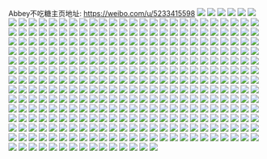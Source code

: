 Abbey不吃糖主页地址: https://weibo.com/u/5233415598 
![](https://wx4.sinaimg.cn/mw2000/005IaSt0gy1h9275htawkj30u01400y3.jpg) 
![](https://wx4.sinaimg.cn/mw2000/005IaSt0gy1h9275ifbn2j30u0140gru.jpg) 
![](https://wx4.sinaimg.cn/mw2000/005IaSt0gy1h9275h8jdwj30u0140qe2.jpg) 
![](https://wx4.sinaimg.cn/mw2000/005IaSt0gy1h9275jocflj30u0149grc.jpg) 
![](https://wx4.sinaimg.cn/mw2000/005IaSt0gy1h9275kf73vj30u0140dnd.jpg) 
![](https://wx4.sinaimg.cn/mw2000/005IaSt0gy1h9275j3094j30u01407am.jpg) 
![](https://wx4.sinaimg.cn/mw2000/005IaSt0gy1h90swb9ejbj32c02c0kjm.jpg) 
![](https://wx4.sinaimg.cn/mw2000/005IaSt0gy1h90sw8j6woj32c02c0npf.jpg) 
![](https://wx4.sinaimg.cn/mw2000/005IaSt0gy1h8wqpi6clbj329s3121l0.jpg) 
![](https://wx4.sinaimg.cn/mw2000/005IaSt0gy1h8wqpf5umrj3291302e83.jpg) 
![](https://wx4.sinaimg.cn/mw2000/005IaSt0gy1h8wqplserlj329q30z4qs.jpg) 
![](https://wx4.sinaimg.cn/mw2000/005IaSt0gy1h8wqpmxa59j31sc2dstv2.jpg) 
![](https://wx4.sinaimg.cn/mw2000/005IaSt0gy1h8wqpnwt8aj31sc2dsb03.jpg) 
![](https://wx4.sinaimg.cn/mw2000/005IaSt0gy1h8w4q1loomj32c03407wk.jpg) 
![](https://wx4.sinaimg.cn/mw2000/005IaSt0gy1h8w4ppqgw2j324j2u1e83.jpg) 
![](https://wx4.sinaimg.cn/mw2000/005IaSt0gy1h8w4qem75rj32c0340qv8.jpg) 
![](https://wx4.sinaimg.cn/mw2000/005IaSt0gy1h8uzubkbo5j32c0340u0y.jpg) 
![](https://wx4.sinaimg.cn/mw2000/005IaSt0gy1h8uzu47zf6j32c0340x6q.jpg) 
![](https://wx4.sinaimg.cn/mw2000/005IaSt0ly1h8qy876zs1j30u0140gus.jpg) 
![](https://wx4.sinaimg.cn/mw2000/005IaSt0ly1h8qy87zhq3j30u0141qbz.jpg) 
![](https://wx4.sinaimg.cn/mw2000/005IaSt0ly1h8qy89fwjyj30u0140gsv.jpg) 
![](https://wx4.sinaimg.cn/mw2000/005IaSt0ly1h8prmauvdpj30u0140tlk.jpg) 
![](https://wx4.sinaimg.cn/mw2000/005IaSt0ly1h8prm76kucj30u0140k08.jpg) 
![](https://wx4.sinaimg.cn/mw2000/005IaSt0ly1h8prmfefh3j30u0140am4.jpg) 
![](https://wx4.sinaimg.cn/mw2000/005IaSt0ly1h8jpmba4y9j30u01sywiv.jpg) 
![](https://wx4.sinaimg.cn/mw2000/005IaSt0ly1h851j4r57oj30u0140do0.jpg) 
![](https://wx4.sinaimg.cn/mw2000/005IaSt0ly1h7vndu9vppj30wi1ycnhh.jpg) 
![](https://wx4.sinaimg.cn/mw2000/005IaSt0ly1h7popd3cuyj32c03404qq.jpg) 
![](https://wx4.sinaimg.cn/mw2000/005IaSt0ly1h79u9tyempj316o1kw41q.jpg) 
![](https://wx4.sinaimg.cn/mw2000/005IaSt0ly1h6s744y72aj32c02c07jg.jpg) 
![](https://wx4.sinaimg.cn/mw2000/005IaSt0ly1h6s747hvfqj3284284akg.jpg) 
![](https://wx4.sinaimg.cn/mw2000/005IaSt0ly1h6oowzue8bj31o6288npe.jpg) 
![](https://wx4.sinaimg.cn/mw2000/005IaSt0ly1h6j2pvvpqzj31xx2l87wh.jpg) 
![](https://wx4.sinaimg.cn/mw2000/005IaSt0ly1h6j2pogrjbj31wo2jk1l0.jpg) 
![](https://wx4.sinaimg.cn/mw2000/005IaSt0ly1h53p1dogrqj316n1kw1fh.jpg) 
![](https://wx4.sinaimg.cn/mw2000/005IaSt0ly1h53p1y7uhcj31sc2dsnpd.jpg) 
![](https://wx4.sinaimg.cn/mw2000/005IaSt0ly1h4ycv6a1cej323r2t0b2b.jpg) 
![](https://wx4.sinaimg.cn/mw2000/005IaSt0ly1h4ycvtte35j32c0340qv8.jpg) 
![](https://wx4.sinaimg.cn/mw2000/005IaSt0ly1h4ycwgnpvgj31tx2fwqv6.jpg) 
![](https://wx4.sinaimg.cn/mw2000/005IaSt0ly1h4ycxjanvnj31xf2ju1kz.jpg) 
![](https://wx4.sinaimg.cn/mw2000/005IaSt0ly1h4z7qyuhfjj31t22eq1ky.jpg) 
![](https://wx4.sinaimg.cn/mw2000/005IaSt0ly1h4a9zvdkvhj328x2zv7wl.jpg) 
![](https://wx4.sinaimg.cn/mw2000/005IaSt0ly1h4a9zy7i1bj32c02c01ky.jpg) 
![](https://wx4.sinaimg.cn/mw2000/005IaSt0ly1h4aa02gf44j32532urb2a.jpg) 
![](https://wx4.sinaimg.cn/mw2000/005IaSt0ly1h4a9zzybzzj325c2v41l1.jpg) 
![](https://wx4.sinaimg.cn/mw2000/005IaSt0ly1h4a9zxauupj32c0340hdu.jpg) 
![](https://wx4.sinaimg.cn/mw2000/005IaSt0ly1h4aa0106vfj32c0340u0x.jpg) 
![](https://wx4.sinaimg.cn/mw2000/005IaSt0ly1h48twk3ntzj32c0340hdv.jpg) 
![](https://wx4.sinaimg.cn/mw2000/005IaSt0ly1h48twmwpz7j32c0340x6q.jpg) 
![](https://wx4.sinaimg.cn/mw2000/005IaSt0ly1h48twvo0k4j32c0340e83.jpg) 
![](https://wx4.sinaimg.cn/mw2000/005IaSt0ly1h48tx0abncj329a30dkjm.jpg) 
![](https://wx4.sinaimg.cn/mw2000/005IaSt0ly1h48tx2gz1oj32c02vkx28.jpg) 
![](https://wx4.sinaimg.cn/mw2000/005IaSt0ly1h48tx5qgsrj32c0340u0x.jpg) 
![](https://wx4.sinaimg.cn/mw2000/005IaSt0ly1h48txagxybj32c03404qq.jpg) 
![](https://wx4.sinaimg.cn/mw2000/005IaSt0ly1h48txc7i4aj326x2x91kx.jpg) 
![](https://wx4.sinaimg.cn/mw2000/005IaSt0ly1h48txhkm1lj32c0340x6q.jpg) 
![](https://wx4.sinaimg.cn/mw2000/005IaSt0ly1h48txk0a6qj32c0340hdu.jpg) 
![](https://wx4.sinaimg.cn/mw2000/005IaSt0ly1h48twrdg9kj31sc2dsu0x.jpg) 
![](https://wx4.sinaimg.cn/mw2000/005IaSt0ly1h48txnlapwj32c0340e83.jpg) 
![](https://wx4.sinaimg.cn/mw2000/005IaSt0ly1h48txod2snj30wi0lojwh.jpg) 
![](https://wx4.sinaimg.cn/mw2000/005IaSt0ly1h48tw69kxvj32c03407wi.jpg) 
![](https://wx4.sinaimg.cn/mw2000/005IaSt0ly1h48txptksxj33402c0kjl.jpg) 
![](https://wx4.sinaimg.cn/mw2000/005IaSt0ly1h48txzc3bej32y327lqv7.jpg) 
![](https://wx4.sinaimg.cn/mw2000/005IaSt0ly1h48ty22ylzj32c0340u0x.jpg) 
![](https://wx4.sinaimg.cn/mw2000/005IaSt0ly1h3g7e4psi3j32c0340npd.jpg) 
![](https://wx4.sinaimg.cn/mw2000/005IaSt0ly1h3g7gtq173j30wi1ychdt.jpg) 
![](https://wx4.sinaimg.cn/mw2000/005IaSt0ly1h316tc3my9j31sc1scnpd.jpg) 
![](https://wx4.sinaimg.cn/mw2000/005IaSt0ly1h316tdmgsnj31sc1sc1ky.jpg) 
![](https://wx4.sinaimg.cn/mw2000/005IaSt0ly1h2t46nmiwsj32c02c0x6p.jpg) 
![](https://wx4.sinaimg.cn/mw2000/005IaSt0ly1h2pk8m0imbj31rk2cq4qq.jpg) 
![](https://wx4.sinaimg.cn/mw2000/005IaSt0ly1h2pk8pgzttj30wi1yc1ev.jpg) 
![](https://wx4.sinaimg.cn/mw2000/005IaSt0ly1h2pk8rvww2j33402c0e82.jpg) 
![](https://wx4.sinaimg.cn/mw2000/005IaSt0ly1h2pk8jorfzj31sc2ds1ky.jpg) 
![](https://wx4.sinaimg.cn/mw2000/005IaSt0ly1h2pk8ubg2mj31sc2ds1ky.jpg) 
![](https://wx4.sinaimg.cn/mw2000/005IaSt0ly1h2pk8xml9bj31sc2dsb2b.jpg) 
![](https://wx4.sinaimg.cn/mw2000/005IaSt0ly1h2n3rkzme1j315o2p8kjl.jpg) 
![](https://wx4.sinaimg.cn/mw2000/005IaSt0ly1h2n3ricy4hj315o2bc4qp.jpg) 
![](https://wx4.sinaimg.cn/mw2000/005IaSt0ly1h2n3rgjrjej315o2bc7sl.jpg) 
![](https://wx4.sinaimg.cn/mw2000/005IaSt0ly1h2kbgiusczj30wi0uhgpn.jpg) 
![](https://wx4.sinaimg.cn/mw2000/005IaSt0ly1h29al6fp4bj329l30rnpe.jpg) 
![](https://wx4.sinaimg.cn/mw2000/005IaSt0ly1h29al8hlxgj327r2yc1kz.jpg) 
![](https://wx4.sinaimg.cn/mw2000/005IaSt0ly1h29albcibtj32c0340hdu.jpg) 
![](https://wx4.sinaimg.cn/mw2000/005IaSt0ly1h29al4rhd4j32c0340u0y.jpg) 
![](https://wx4.sinaimg.cn/mw2000/005IaSt0ly1h27ndvqtihj30wi0l6jsv.jpg) 
![](https://wx4.sinaimg.cn/mw2000/005IaSt0ly1h21ut6h3nxj32c033y4qq.jpg) 
![](https://wx4.sinaimg.cn/mw2000/005IaSt0ly1h1u3f2r9cvj31sc2dsb2b.jpg) 
![](https://wx4.sinaimg.cn/mw2000/005IaSt0ly1h1rliyimpbj30u00kgjup.jpg) 
![](https://wx4.sinaimg.cn/mw2000/005IaSt0ly1h1qmz7plm1j30wi1yctl9.jpg) 
![](https://wx4.sinaimg.cn/mw2000/005IaSt0ly1h18hsme1n3j31sc2dsb2a.jpg) 
![](https://wx4.sinaimg.cn/mw2000/005IaSt0ly1h18hspvxbbj31c91sb7wh.jpg) 
![](https://wx4.sinaimg.cn/mw2000/005IaSt0ly1h18hsgwrf9j31sc2ds4qq.jpg) 
![](https://wx4.sinaimg.cn/mw2000/005IaSt0ly1h0mcned2byj30wi1yc7th.jpg) 
![](https://wx4.sinaimg.cn/mw2000/005IaSt0ly1h0mcnkspu4j30wi1yckf4.jpg) 
![](https://wx4.sinaimg.cn/mw2000/005IaSt0ly1h03wystwq2j30u0190jw3.jpg) 
![](https://wx4.sinaimg.cn/mw2000/005IaSt0ly1h03wyt4azkj30u0190dkr.jpg) 
![](https://wx4.sinaimg.cn/mw2000/005IaSt0ly1gzm49233pqj30u01t048b.jpg) 
![](https://wx4.sinaimg.cn/mw2000/005IaSt0ly1gzde6ks7l1j32nz2nzu0x.jpg) 
![](https://wx4.sinaimg.cn/mw2000/005IaSt0ly1gzc41108stj30qo0fawfv.jpg) 
![](https://wx4.sinaimg.cn/mw2000/005IaSt0ly1gz9p35a7ujj324k2u3hdt.jpg) 
![](https://wx4.sinaimg.cn/mw2000/005IaSt0ly1gz9p22vvslj32nz3jzqv6.jpg) 
![](https://wx4.sinaimg.cn/mw2000/005IaSt0ly1gz9p2h1g8wj32nz2nzx6p.jpg) 
![](https://wx4.sinaimg.cn/mw2000/005IaSt0ly1gz9p2961o5j327q2yaqv5.jpg) 
![](https://wx4.sinaimg.cn/mw2000/005IaSt0ly1gz9p2noofwj324u2ugnpd.jpg) 
![](https://wx4.sinaimg.cn/mw2000/005IaSt0ly1gz9p2zbbhaj32282qzhdt.jpg) 
![](https://wx4.sinaimg.cn/mw2000/005IaSt0ly1gz7fj6ey80j30qo0lcjsr.jpg) 
![](https://wx4.sinaimg.cn/mw2000/005IaSt0ly1gz5uj85ecfj3240240b29.jpg) 
![](https://wx4.sinaimg.cn/mw2000/005IaSt0ly1gz4wgywo15j3240240kjl.jpg) 
![](https://wx4.sinaimg.cn/mw2000/005IaSt0ly1gz0eg8jby2j3240240qub.jpg) 
![](https://wx4.sinaimg.cn/mw2000/005IaSt0ly1gz04y4dfi0j31p029c4qp.jpg) 
![](https://wx4.sinaimg.cn/mw2000/005IaSt0ly1gyy8r6gol5j30u01t0qcz.jpg) 
![](https://wx4.sinaimg.cn/mw2000/005IaSt0ly1gyy5t9s1djj30u0140wo6.jpg) 
![](https://wx4.sinaimg.cn/mw2000/005IaSt0ly1gyy06ze1f7j30u01t045y.jpg) 
![](https://wx4.sinaimg.cn/mw2000/005IaSt0ly1gyr5zieekij3297309kjm.jpg) 
![](https://wx4.sinaimg.cn/mw2000/005IaSt0ly1gyr5zcshfqj30rq10z132.jpg) 
![](https://wx4.sinaimg.cn/mw2000/005IaSt0ly1gyr5zkpar0j32nz3jz1kz.jpg) 
![](https://wx4.sinaimg.cn/mw2000/005IaSt0ly1gyr5zd65h9j30rn10v7ho.jpg) 
![](https://wx4.sinaimg.cn/mw2000/005IaSt0ly1gyr5zophojj328i2zc7wi.jpg) 
![](https://wx4.sinaimg.cn/mw2000/005IaSt0ly1gyr5zcc3sej31zz2nznpd.jpg) 
![](https://wx4.sinaimg.cn/mw2000/005IaSt0ly1gyr5zmlkjqj32bx32ikjm.jpg) 
![](https://wx4.sinaimg.cn/mw2000/005IaSt0ly1gyr5zw4r37j30rr110qdc.jpg) 
![](https://wx4.sinaimg.cn/mw2000/005IaSt0ly1gyr5zvgap9j32is3d1e83.jpg) 
![](https://wx4.sinaimg.cn/mw2000/005IaSt0ly1gyndx2edq6j32402tc4qq.jpg) 
![](https://wx4.sinaimg.cn/mw2000/005IaSt0ly1gymk7k5bacj30qo0my0ue.jpg) 
![](https://wx4.sinaimg.cn/mw2000/005IaSt0ly1gyli928iv2j3240240qv5.jpg) 
![](https://wx4.sinaimg.cn/mw2000/005IaSt0ly1gykei53pcaj30os0ofmyi.jpg) 
![](https://wx4.sinaimg.cn/mw2000/005IaSt0ly1gyatvqwsykj32nz3jzqv7.jpg) 
![](https://wx4.sinaimg.cn/mw2000/005IaSt0gy1gy8vyehoxyj32c02c0qv6.jpg) 
![](https://wx4.sinaimg.cn/mw2000/005IaSt0gy1gy8vyi9yimj32c03407wi.jpg) 
![](https://wx4.sinaimg.cn/mw2000/005IaSt0gy1gy8vypb8zoj32c0340u0x.jpg) 
![](https://wx4.sinaimg.cn/mw2000/005IaSt0gy1gy8vyzwwi7j32c0340b2b.jpg) 
![](https://wx4.sinaimg.cn/mw2000/005IaSt0ly1gy7h2wyezgj3240240b29.jpg) 
![](https://wx4.sinaimg.cn/mw2000/005IaSt0ly1gy1xspu6w4j30qo1bdq7f.jpg) 
![](https://wx4.sinaimg.cn/mw2000/005IaSt0ly1gy1qkjql9vj32o02o0x6q.jpg) 
![](https://wx4.sinaimg.cn/mw2000/005IaSt0ly1gwzja38u0yj31cp2ioe5n.jpg) 
![](https://wx4.sinaimg.cn/mw2000/005IaSt0ly1gv87mc5odej351c3s0hdw.jpg) 
![](https://wx4.sinaimg.cn/mw2000/005IaSt0ly1gv87mmr89lj62tc240kjm02.jpg) 
![](https://wx4.sinaimg.cn/mw2000/005IaSt0ly1gv87n6eqtoj62402tcnpd02.jpg) 
![](https://wx4.sinaimg.cn/mw2000/005IaSt0ly1gsm707zqz4j32tc240b29.jpg) 
![](https://wx4.sinaimg.cn/mw2000/005IaSt0ly1gpku8y9j25j30u01t07gq.jpg) 
![](https://wx4.sinaimg.cn/mw2000/005IaSt0ly1gp65l6qm8ej351c3s0b2f.jpg) 
![](https://wx4.sinaimg.cn/mw2000/005IaSt0gy1gokc20kokqj32402tcb2b.jpg) 
![](https://wx4.sinaimg.cn/mw2000/005IaSt0ly1gmk5h4daf7j30qo0qoabj.jpg) 
![](https://wx4.sinaimg.cn/mw2000/005IaSt0ly1glzay9gw0xj31vf1ekkjl.jpg) 
![](https://wx4.sinaimg.cn/mw2000/005IaSt0ly1glr795tx93j30qo0zkdir.jpg) 
![](https://wx4.sinaimg.cn/mw2000/005IaSt0ly1gits79g2b6j316o1kwx6q.jpg) 
![](https://wx4.sinaimg.cn/mw2000/005IaSt0ly1gits7bay2hj31w02iohdx.jpg) 
![](https://wx4.sinaimg.cn/mw2000/005IaSt0ly1gits7d5jrxj31w02io1l2.jpg) 
![](https://wx4.sinaimg.cn/mw2000/005IaSt0ly1ghyqehc1l5j32tc240b2a.jpg) 
![](https://wx4.sinaimg.cn/mw2000/005IaSt0ly1ghihmpmnngj316o16o7wh.jpg) 
![](https://wx4.sinaimg.cn/mw2000/005IaSt0ly1ggv5jaqqj5j31w01w0e81.jpg) 
![](https://wx4.sinaimg.cn/mw2000/005IaSt0ly1ggtv5zh5vrj31w01w04qp.jpg) 
![](https://wx4.sinaimg.cn/mw2000/005IaSt0ly1ggncxut8c3j30xr190npd.jpg) 
![](https://wx4.sinaimg.cn/mw2000/005IaSt0ly1ggncxwc0f8j30xr190qv5.jpg) 
![](https://wx4.sinaimg.cn/mw2000/005IaSt0ly1ggbnqbh1dej31o01o0qv6.jpg) 
![](https://wx4.sinaimg.cn/mw2000/005IaSt0ly1ggakdvnzxdj32c02c0x6q.jpg) 
![](https://wx4.sinaimg.cn/mw2000/005IaSt0ly1ggakdxib4sj32c02c0b2a.jpg) 
![](https://wx4.sinaimg.cn/mw2000/005IaSt0ly1ggakdye2vpj31yh1yh7wh.jpg) 
![](https://wx4.sinaimg.cn/mw2000/005IaSt0ly1ggakdzb2sxj32c02c0u0y.jpg) 
![](https://wx4.sinaimg.cn/mw2000/005IaSt0ly1ggake0ewpej32c02c0qv6.jpg) 
![](https://wx4.sinaimg.cn/mw2000/005IaSt0ly1ggake1pik1j32c02c0x6q.jpg) 
![](https://wx4.sinaimg.cn/mw2000/005IaSt0ly1gfvk4tina0j32c02c0npe.jpg) 
![](https://wx4.sinaimg.cn/mw2000/005IaSt0ly1gfvk4x6v5wj3222222x6q.jpg) 
![](https://wx4.sinaimg.cn/mw2000/005IaSt0ly1gfuf8xrj24j31wt2jpkjn.jpg) 
![](https://wx4.sinaimg.cn/mw2000/005IaSt0ly1gfs2d3xlghj32b62b6npg.jpg) 
![](https://wx4.sinaimg.cn/mw2000/005IaSt0ly1gfqxw7liuaj32c0340x6q.jpg) 
![](https://wx4.sinaimg.cn/mw2000/005IaSt0ly1gfqxwerwmqj32c0340b2f.jpg) 
![](https://wx4.sinaimg.cn/mw2000/005IaSt0ly1gfqxwipsr1j32c03404qr.jpg) 
![](https://wx4.sinaimg.cn/mw2000/005IaSt0ly1gfqxwpmkfoj32c0340qv9.jpg) 
![](https://wx4.sinaimg.cn/mw2000/005IaSt0ly1gfpstp0sycj32402tc4qq.jpg) 
![](https://wx4.sinaimg.cn/mw2000/005IaSt0ly1gfnjqbr3saj32c0340b2c.jpg) 
![](https://wx4.sinaimg.cn/mw2000/005IaSt0ly1gfnjqd36ufj315o1qikjl.jpg) 
![](https://wx4.sinaimg.cn/mw2000/005IaSt0ly1gfnjqe9xj3j32c03401ky.jpg) 
![](https://wx4.sinaimg.cn/mw2000/005IaSt0ly1gfnjqficqij30u01400vz.jpg) 
![](https://wx4.sinaimg.cn/mw2000/005IaSt0ly1gfnjqhtyi0j32av32hx6p.jpg) 
![](https://wx4.sinaimg.cn/mw2000/005IaSt0ly1gfnjqjx29jj32c0340e84.jpg) 
![](https://wx4.sinaimg.cn/mw2000/005IaSt0ly1gfnjqmudd9j32c0340b2c.jpg) 
![](https://wx4.sinaimg.cn/mw2000/005IaSt0ly1gfnjqoqb0hj315o3a3qv6.jpg) 
![](https://wx4.sinaimg.cn/mw2000/005IaSt0ly1gfnjqqylu8j32c0340b2c.jpg) 
![](https://wx4.sinaimg.cn/mw2000/005IaSt0ly1gflvo3ffwcj329f30k000.jpg) 
![](https://wx4.sinaimg.cn/mw2000/005IaSt0ly1gflvo7l1xmj32c0340u10.jpg) 
![](https://wx4.sinaimg.cn/mw2000/005IaSt0ly1gflvobnkzuj32bw33vnpf.jpg) 
![](https://wx4.sinaimg.cn/mw2000/005IaSt0ly1gflvocn5yrj30u00u0apz.jpg) 
![](https://wx4.sinaimg.cn/mw2000/005IaSt0ly1gflvogdlm7j32bh33be84.jpg) 
![](https://wx4.sinaimg.cn/mw2000/005IaSt0ly1gflvohng8yj30u00u0e08.jpg) 
![](https://wx4.sinaimg.cn/mw2000/005IaSt0ly1gfgk4i54abj315o2bcqv5.jpg) 
![](https://wx4.sinaimg.cn/mw2000/005IaSt0ly1gfgk4im1uqj30u00u07bv.jpg) 
![](https://wx4.sinaimg.cn/mw2000/005IaSt0ly1gfgk4j7tqgj315o2bcnpd.jpg) 
![](https://wx4.sinaimg.cn/mw2000/005IaSt0ly1gfgk4jzwllj30u00u07cp.jpg) 
![](https://wx4.sinaimg.cn/mw2000/005IaSt0ly1gfgk4l3jsvj32c02c0b2a.jpg) 
![](https://wx4.sinaimg.cn/mw2000/005IaSt0ly1gfgk4m3qfij32c02c0hdu.jpg) 
![](https://wx4.sinaimg.cn/mw2000/005IaSt0ly1gfgk4mrizlj315o2bcu0x.jpg) 
![](https://wx4.sinaimg.cn/mw2000/005IaSt0ly1gfgk4ns5boj32c02c0e82.jpg) 
![](https://wx4.sinaimg.cn/mw2000/005IaSt0ly1gfgk4okgkbj315o20xe81.jpg) 
![](https://wx4.sinaimg.cn/mw2000/005IaSt0ly1gfatiq9iu4j31w01w04qq.jpg) 
![](https://wx4.sinaimg.cn/mw2000/005IaSt0ly1gfatiso5zwj3240240npf.jpg) 
![](https://wx4.sinaimg.cn/mw2000/005IaSt0ly1gfatiulcevj31w01w0e82.jpg) 
![](https://wx4.sinaimg.cn/mw2000/005IaSt0ly1gfatiwmu19j31w01w04qr.jpg) 
![](https://wx4.sinaimg.cn/mw2000/005IaSt0ly1gfatixwe1yj315o15oki1.jpg) 
![](https://wx4.sinaimg.cn/mw2000/005IaSt0ly1gfatiz18nmj31w01w0qv6.jpg) 
![](https://wx4.sinaimg.cn/mw2000/005IaSt0ly1gfatj168pjj31w01w0npe.jpg) 
![](https://wx4.sinaimg.cn/mw2000/005IaSt0ly1gfatj3cblmj32tc2407wi.jpg) 
![](https://wx4.sinaimg.cn/mw2000/005IaSt0ly1gfatj4dstaj31su1suhdu.jpg) 
![](https://wx4.sinaimg.cn/mw2000/005IaSt0ly1gf6yoo1camj3240240e83.jpg) 
![](https://wx4.sinaimg.cn/mw2000/005IaSt0ly1gf52xuskglj316o16o4qp.jpg) 
![](https://wx4.sinaimg.cn/mw2000/005IaSt0ly1gf52xvgxwgj316o16o4qp.jpg) 
![](https://wx4.sinaimg.cn/mw2000/005IaSt0ly1gf1kyjegdcj30qo0qotcl.jpg) 
![](https://wx4.sinaimg.cn/mw2000/005IaSt0ly1geyqdm5ejzj32c0340qva.jpg) 
![](https://wx4.sinaimg.cn/mw2000/005IaSt0ly1geyqdx7ndej32c0340b2e.jpg) 
![](https://wx4.sinaimg.cn/mw2000/005IaSt0ly1geyqe79sl2j32c0340npj.jpg) 
![](https://wx4.sinaimg.cn/mw2000/005IaSt0ly1gexygxmkooj32c03401l3.jpg) 
![](https://wx4.sinaimg.cn/mw2000/005IaSt0ly1gexyh0qrvcj32c03401l1.jpg) 
![](https://wx4.sinaimg.cn/mw2000/005IaSt0ly1gexyh49gagj32c0340u12.jpg) 
![](https://wx4.sinaimg.cn/mw2000/005IaSt0ly1gexyh7vk0cj32be340kjp.jpg) 
![](https://wx4.sinaimg.cn/mw2000/005IaSt0ly1gexyh9o33yj32c02c0qv5.jpg) 
![](https://wx4.sinaimg.cn/mw2000/005IaSt0ly1gexyhclam9j32c0340u12.jpg) 
![](https://wx4.sinaimg.cn/mw2000/005IaSt0ly1gexyhdtblwj30n01a0ayf.jpg) 
![](https://wx4.sinaimg.cn/mw2000/005IaSt0ly1gexyhhkr1uj31o0280qv7.jpg) 
![](https://wx4.sinaimg.cn/mw2000/005IaSt0ly1gexyhjz54ij315o2p91kz.jpg) 
![](https://wx4.sinaimg.cn/mw2000/005IaSt0ly1ges9uqxdqej32402407wj.jpg) 
![](https://wx4.sinaimg.cn/mw2000/005IaSt0ly1ges2gcnjsgj32aw32j4qt.jpg) 
![](https://wx4.sinaimg.cn/mw2000/005IaSt0ly1ges2g81rd7j315o2p41l0.jpg) 
![](https://wx4.sinaimg.cn/mw2000/005IaSt0ly1ges2geas5bj32c03404qq.jpg) 
![](https://wx4.sinaimg.cn/mw2000/005IaSt0ly1ges2g5vltmj315o48unph.jpg) 
![](https://wx4.sinaimg.cn/mw2000/005IaSt0ly1ges2gfijwtj32c033i7wi.jpg) 
![](https://wx4.sinaimg.cn/mw2000/005IaSt0ly1ges2gad6ddj315o3h0hdw.jpg) 
![](https://wx4.sinaimg.cn/mw2000/005IaSt0ly1gerqrbv5k0j30qo0qodjs.jpg) 
![](https://wx4.sinaimg.cn/mw2000/005IaSt0ly1ger57x0qr9j30n00yitft.jpg) 
![](https://wx4.sinaimg.cn/mw2000/005IaSt0ly1ger57xszulj30u00umtbc.jpg) 
![](https://wx4.sinaimg.cn/mw2000/005IaSt0ly1ger57vz2iij31o01o0qv5.jpg) 
![](https://wx4.sinaimg.cn/mw2000/005IaSt0ly1ger57wfawlj30n01x01ap.jpg) 
![](https://wx4.sinaimg.cn/mw2000/005IaSt0ly1ger57xh9ibj30u00utjvz.jpg) 
![](https://wx4.sinaimg.cn/mw2000/005IaSt0ly1ger5828i4rj31o01o0u0x.jpg) 
![](https://wx4.sinaimg.cn/mw2000/005IaSt0ly1ger57wql9uj30n01bxdsv.jpg) 
![](https://wx4.sinaimg.cn/mw2000/005IaSt0ly1ger57x7hk8j30u20u0q50.jpg) 
![](https://wx4.sinaimg.cn/mw2000/005IaSt0ly1ger57vap1pj31901907wi.jpg) 
![](https://wx4.sinaimg.cn/mw2000/005IaSt0ly1gel7xt0d5vj315o2bcu0x.jpg) 
![](https://wx4.sinaimg.cn/mw2000/005IaSt0ly1gel7xqknp2j30u01o0b29.jpg) 
![](https://wx4.sinaimg.cn/mw2000/005IaSt0ly1gel7xs16w4j315o2bcx6p.jpg) 
![](https://wx4.sinaimg.cn/mw2000/005IaSt0ly1gel7xuqtf1j315o2bcx6p.jpg) 
![](https://wx4.sinaimg.cn/mw2000/005IaSt0ly1gel7xwmtvhj315o2su7wi.jpg) 
![](https://wx4.sinaimg.cn/mw2000/005IaSt0ly1gekztpkgs9j30u00u010c.jpg) 
![](https://wx4.sinaimg.cn/mw2000/005IaSt0ly1gekztpvpvfj30u00ubdgz.jpg) 
![](https://wx4.sinaimg.cn/mw2000/005IaSt0ly1gekztq1mhkj30u00u0myd.jpg) 
![](https://wx4.sinaimg.cn/mw2000/005IaSt0ly1gek3mltnyrj3141141dvx.jpg) 
![](https://wx4.sinaimg.cn/mw2000/005IaSt0ly1gej6g3jt5oj31ku1o0kjn.jpg) 
![](https://wx4.sinaimg.cn/mw2000/005IaSt0ly1gegq3if4cvj30u01o0b29.jpg) 
![](https://wx4.sinaimg.cn/mw2000/005IaSt0ly1gegq3k2ydgj31li1liqv6.jpg) 
![](https://wx4.sinaimg.cn/mw2000/005IaSt0ly1gef3jgi59qj32be3371ky.jpg) 
![](https://wx4.sinaimg.cn/mw2000/005IaSt0ly1gef3jsac6tj32c02c01kz.jpg) 
![](https://wx4.sinaimg.cn/mw2000/005IaSt0ly1gef3jhx5xhj32bb333kjm.jpg) 
![](https://wx4.sinaimg.cn/mw2000/005IaSt0ly1gef3jltd6yj32b232rx6p.jpg) 
![](https://wx4.sinaimg.cn/mw2000/005IaSt0ly1gef3joolk7j329j340hdu.jpg) 
![](https://wx4.sinaimg.cn/mw2000/005IaSt0ly1gef3jn7ielj32c0340kjn.jpg) 
![](https://wx4.sinaimg.cn/mw2000/005IaSt0ly1gef3jr8rd3j32c0340u0x.jpg) 
![](https://wx4.sinaimg.cn/mw2000/005IaSt0ly1gef3jjboy1j32c02c0e82.jpg) 
![](https://wx4.sinaimg.cn/mw2000/005IaSt0ly1gef3jkjapjj322o2rkhdv.jpg) 
![](https://wx4.sinaimg.cn/mw2000/005IaSt0ly1gee9ap5dk9j318z190kjl.jpg) 
![](https://wx4.sinaimg.cn/mw2000/005IaSt0ly1gec5jziqctj316o1kue6x.jpg) 
![](https://wx4.sinaimg.cn/mw2000/005IaSt0ly1gec5k03a42j316o1ku7js.jpg) 
![](https://wx4.sinaimg.cn/mw2000/005IaSt0ly1gebv66lgufj32c03401ky.jpg) 
![](https://wx4.sinaimg.cn/mw2000/005IaSt0ly1gebv6akxf9j32c03404qq.jpg) 
![](https://wx4.sinaimg.cn/mw2000/005IaSt0ly1geaxbm2pogj317j1m0qv5.jpg) 
![](https://wx4.sinaimg.cn/mw2000/005IaSt0ly1geaxbmss2hj31901901ky.jpg) 
![](https://wx4.sinaimg.cn/mw2000/005IaSt0ly1geaxbnz47tj317q1mbu0x.jpg) 
![](https://wx4.sinaimg.cn/mw2000/005IaSt0ly1geaxbpg2hfj31901904qq.jpg) 
![](https://wx4.sinaimg.cn/mw2000/005IaSt0ly1ge1b76z3olj31901o0e81.jpg) 
![](https://wx4.sinaimg.cn/mw2000/005IaSt0ly1ge08aswfscj30k80qygtq.jpg) 
![](https://wx4.sinaimg.cn/mw2000/005IaSt0ly1gdzc1qw3k8j31901o0qv5.jpg) 
![](https://wx4.sinaimg.cn/mw2000/005IaSt0ly1gdy71v86gmj317p1m9hdt.jpg) 
![](https://wx4.sinaimg.cn/mw2000/005IaSt0ly1gdy71wx0knj31o0190u0x.jpg) 
![](https://wx4.sinaimg.cn/mw2000/005IaSt0ly1gdy71xn8nvj31751ljb29.jpg) 
![](https://wx4.sinaimg.cn/mw2000/005IaSt0ly1gdt3unejqsj30qo0qo778.jpg) 
![](https://wx4.sinaimg.cn/mw2000/005IaSt0ly1gdqbgrdff7j30qo0bzwf2.jpg) 
![](https://wx4.sinaimg.cn/mw2000/005IaSt0ly1gd55zf7q9rj30hs0nqq88.jpg) 
![](https://wx4.sinaimg.cn/mw2000/005IaSt0ly1gd41co2j8oj313d1o04qq.jpg) 
![](https://wx4.sinaimg.cn/mw2000/005IaSt0ly1gd0nim7zhkj32402tckjl.jpg) 
![](https://wx4.sinaimg.cn/mw2000/005IaSt0ly1gd0n9jfc7hj32402tce81.jpg) 
![](https://wx4.sinaimg.cn/mw2000/005IaSt0ly1gczbdazilej31o01o04qq.jpg) 
![](https://wx4.sinaimg.cn/mw2000/005IaSt0ly1gcvmendm1qj31901901ky.jpg) 
![](https://wx4.sinaimg.cn/mw2000/005IaSt0ly1gcvmeoo7tzj3190190e82.jpg) 
![](https://wx4.sinaimg.cn/mw2000/005IaSt0ly1gctdhfq6s6j30u01o01ky.jpg) 
![](https://wx4.sinaimg.cn/mw2000/005IaSt0ly1gcsa8prnp2j31o01o0u0y.jpg) 
![](https://wx4.sinaimg.cn/mw2000/005IaSt0ly1gcsa8qxuu1j31901907wi.jpg) 
![](https://wx4.sinaimg.cn/mw2000/005IaSt0ly1gcgtj95bhij3190190b2a.jpg) 
![](https://wx4.sinaimg.cn/mw2000/005IaSt0ly1gcejy3li32j31kw2loqky.jpg) 
![](https://wx4.sinaimg.cn/mw2000/005IaSt0ly1gcdq5nbqpmj309q1dsq5j.jpg) 
![](https://wx4.sinaimg.cn/mw2000/005IaSt0ly1gcbbllzs3uj31o01907wi.jpg) 
![](https://wx4.sinaimg.cn/mw2000/005IaSt0ly1gc5bifyf55j30u014077e.jpg) 
![](https://wx4.sinaimg.cn/mw2000/005IaSt0ly1gc5bigx4swj30u01400xf.jpg) 
![](https://wx4.sinaimg.cn/mw2000/005IaSt0ly1gc5bihqiwlj30u0140ady.jpg) 
![](https://wx4.sinaimg.cn/mw2000/005IaSt0ly1gc5biiln1fj30u014077z.jpg) 
![](https://wx4.sinaimg.cn/mw2000/005IaSt0ly1gc1snovnt4j316o1kwb29.jpg) 
![](https://wx4.sinaimg.cn/mw2000/005IaSt0ly1gc1smg793xj316o16o4qp.jpg) 
![](https://wx4.sinaimg.cn/mw2000/005IaSt0ly1gc1smhw3bqj316o16o7wh.jpg) 
![](https://wx4.sinaimg.cn/mw2000/005IaSt0ly1gc1smitghbj316o1kwkjl.jpg) 
![](https://wx4.sinaimg.cn/mw2000/005IaSt0ly1gc1smjxj2aj316o16ob29.jpg) 
![](https://wx4.sinaimg.cn/mw2000/005IaSt0ly1gc1smkuovmj316o16o4qp.jpg) 
![](https://wx4.sinaimg.cn/mw2000/005IaSt0ly1gc1smllzfoj316o1kwb29.jpg) 
![](https://wx4.sinaimg.cn/mw2000/005IaSt0ly1gc0g7uxgj3j3190190x6q.jpg) 
![](https://wx4.sinaimg.cn/mw2000/005IaSt0ly1gbza1bydqxj3188188x6p.jpg) 
![](https://wx4.sinaimg.cn/mw2000/005IaSt0ly1gbw2qmtsp3j30u00u0q7q.jpg) 
![](https://wx4.sinaimg.cn/mw2000/005IaSt0ly1gbvu8xrpmvj3190190b29.jpg) 
![](https://wx4.sinaimg.cn/mw2000/005IaSt0ly1gbva3fqtibj32402tcu0x.jpg) 
![](https://wx4.sinaimg.cn/mw2000/005IaSt0ly1gbuy61dgcnj30u01t0kdh.jpg) 
![](https://wx4.sinaimg.cn/mw2000/005IaSt0ly1gbuy621rylj30qo0xeq52.jpg) 
![](https://wx4.sinaimg.cn/mw2000/005IaSt0ly1gbuwum9r23j309q09qwf2.jpg) 
![](https://wx4.sinaimg.cn/mw2000/005IaSt0ly1gbtihd25ntj3190190u0y.jpg) 
![](https://wx4.sinaimg.cn/mw2000/005IaSt0ly1gbrflnnz4rj30u00u0qbe.jpg) 
![](https://wx4.sinaimg.cn/mw2000/005IaSt0ly1gbp7pu98tjj3190190e82.jpg) 
![](https://wx4.sinaimg.cn/mw2000/005IaSt0ly1gbox1946cij31o01o0kjn.jpg) 
![](https://wx4.sinaimg.cn/mw2000/005IaSt0ly1gbnqcyngf3j30qo0qoabp.jpg) 
![](https://wx4.sinaimg.cn/mw2000/005IaSt0ly1gbmojmo5f2j31901904qq.jpg) 
![](https://wx4.sinaimg.cn/mw2000/005IaSt0ly1gbmn18vf66j30u10swq42.jpg) 
![](https://wx4.sinaimg.cn/mw2000/005IaSt0ly1gbk9ylez46j31o01901kz.jpg) 
![](https://wx4.sinaimg.cn/mw2000/005IaSt0ly1gbfkow3e4vj31400qoau7.jpg) 
![](https://wx4.sinaimg.cn/mw2000/005IaSt0ly1gbfkoy42whj31400qonel.jpg) 
![](https://wx4.sinaimg.cn/mw2000/005IaSt0ly1gberrji6r0j30qo0uhgpy.jpg) 
![](https://wx4.sinaimg.cn/mw2000/005IaSt0ly1gbehw05zksj3190190b2a.jpg) 
![](https://wx4.sinaimg.cn/mw2000/005IaSt0ly1gb8zpz91t3j31hu1hue83.jpg) 
![](https://wx4.sinaimg.cn/mw2000/005IaSt0ly1gari823py3j30u00u042z.jpg) 
![](https://wx4.sinaimg.cn/mw2000/005IaSt0ly1gap9um4ak9j30u00u0dvq.jpg) 
![](https://wx4.sinaimg.cn/mw2000/005IaSt0ly1gaozuhrew3j30u00u0h3i.jpg) 
![](https://wx4.sinaimg.cn/mw2000/005IaSt0ly1gan31zsdrjj30u00u0qql.jpg) 
![](https://wx4.sinaimg.cn/mw2000/005IaSt0ly1gan31vmbznj30u00u0tij.jpg) 
![](https://wx4.sinaimg.cn/mw2000/005IaSt0ly1galld946sxj30u00u0h2h.jpg) 
![](https://wx4.sinaimg.cn/mw2000/005IaSt0ly1galjsjgmxpj30u00u04fq.jpg) 
![](https://wx4.sinaimg.cn/mw2000/005IaSt0ly3ga9bsivw1jj30rj0rjn4x.jpg) 
![](https://wx4.sinaimg.cn/mw2000/005IaSt0ly1ga7x38vyefj315o2bcb2a.jpg) 
![](https://wx4.sinaimg.cn/mw2000/005IaSt0ly1ga7x3ay96yj315o2bcb2a.jpg) 
![](https://wx4.sinaimg.cn/mw2000/005IaSt0ly1ga6yoz5mecj31o01o0u0x.jpg) 
![](https://wx4.sinaimg.cn/mw2000/005IaSt0ly1ga6yp7kpw9j32c02c0kjm.jpg) 
![](https://wx4.sinaimg.cn/mw2000/005IaSt0ly3g9zwuzj19rj30zk0zk155.jpg) 
![](https://wx4.sinaimg.cn/mw2000/005IaSt0ly1g9n47wocugj30ox0oxalo.jpg) 
![](https://wx4.sinaimg.cn/mw2000/005IaSt0ly1g9ik1ehrdnj31o01o0b2b.jpg) 
![](https://wx4.sinaimg.cn/mw2000/005IaSt0ly1g9ik1sy2e5j31o01o0b2b.jpg) 
![](https://wx4.sinaimg.cn/mw2000/005IaSt0ly1g9ik1vy2vfj31o01o01kz.jpg) 
![](https://wx4.sinaimg.cn/mw2000/005IaSt0ly1g9ik1yb7p6j31o01o01kz.jpg) 
![](https://wx4.sinaimg.cn/mw2000/005IaSt0ly1g97p25i02tj30u0140tg3.jpg) 
![](https://wx4.sinaimg.cn/mw2000/005IaSt0ly1g8x7btwgmlj30ru0rvn20.jpg) 
![](https://wx4.sinaimg.cn/mw2000/005IaSt0ly1g62mwjt4smj30qo140kgp.jpg) 
![](https://wx4.sinaimg.cn/mw2000/005IaSt0ly1g57ztgdl4lj30mi0mi47t.jpg) 
![](https://wx4.sinaimg.cn/mw2000/005IaSt0ly1g56ov6e21tj30u00u0ngq.jpg) 
![](https://wx4.sinaimg.cn/mw2000/005IaSt0ly1g45nea3un9j30u00u043u.jpg) 
![](https://wx4.sinaimg.cn/mw2000/005IaSt0ly1g2b5kdpestj30u00u0wi2.jpg) 
![](https://wx4.sinaimg.cn/mw2000/005IaSt0ly1g29ernahrvj30u00u0do5.jpg) 
![](https://wx4.sinaimg.cn/mw2000/005IaSt0ly1fzdf5agt53j30rs1jkjwb.jpg) 
